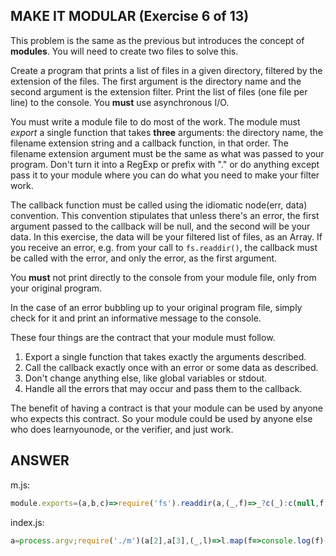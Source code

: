 ## MAKE IT MODULAR (Exercise 6 of 13)

  This problem is the same as the previous but introduces the concept of
  **modules**. You will need to create two files to solve this.

  Create a program that prints a list of files in a given directory,
  filtered by the extension of the files. The first argument is the
  directory name and the second argument is the extension filter. Print the
  list of files (one file per line) to the console. You **must** use
  asynchronous I/O.

  You must write a module file to do most of the work. The module must
  _export_ a single function that takes **three** arguments: the directory name,
  the filename extension string and a callback function, in that order. The
  filename extension argument must be the same as what was passed to your
  program. Don't turn it into a RegExp or prefix with "." or do anything
  except pass it to your module where you can do what you need to make your
  filter work.

  The callback function must be called using the idiomatic node(err, data)
  convention. This convention stipulates that unless there's an error, the
  first argument passed to the callback will be null, and the second will be
  your data. In this exercise, the data will be your filtered list of files,
  as an Array. If you receive an error, e.g. from your call to
  `fs.readdir()`, the callback must be called with the error, and only the
  error, as the first argument.

  You **must** not print directly to the console from your module file, only
  from your original program.

  In the case of an error bubbling up to your original program file, simply
  check for it and print an informative message to the console.

  These four things are the contract that your module must follow.

   1. Export a single function that takes exactly the arguments described.
   2. Call the callback exactly once with an error or some data as described.
   3. Don't change anything else, like global variables or stdout.
   4. Handle all the errors that may occur and pass them to the callback.

  The benefit of having a contract is that your module can be used by anyone
  who expects this contract. So your module could be used by anyone else who
  does learnyounode, or the verifier, and just work.

## ANSWER

m.js:  
```js
module.exports=(a,b,c)=>require('fs').readdir(a,(_,f)=>_?c(_):c(null,f.filter(f=>~f.indexOf('.'+b))))
```
index.js:  
```js
a=process.argv;require('./m')(a[2],a[3],(_,l)=>l.map(f=>console.log(f)))
```
